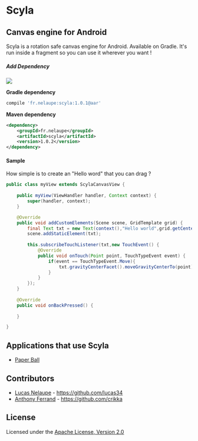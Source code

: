 # Scyla

## Canvas engine for Android

Scyla is a rotation safe canvas engine for Android. Available on Gradle.
It's run inside a fragment so you can use it wherever you want !

##### Add Dependency

<a href='http://search.maven.org/#search%7Cga%7C1%7Cscyla'><img src='http://img.shields.io/maven-central/v/fr.nelaupe/scyla.svg'></a>

**Gradle dependency**

``` groovy
compile 'fr.nelaupe:scyla:1.0.1@aar'
```

**Maven dependency**

``` xml
<dependency>
    <groupId>fr.nelaupe</groupId>
    <artifactId>scyla</artifactId>
    <version>1.0.2</version>
</dependency>
```

#### Sample
How simple is to create an "Hello word" that you can drag ?

``` java
public class myView extends ScylaCanvasView {
	
	public myView(ViewHandler handler, Context context) {
		super(handler, context);
	}

	@Override
	public void addCustomElements(Scene scene, GridTemplate grid) {
		final Text txt = new Text(context(),"Hello world",grid.getCenter());
		scene.addStaticElement(txt);
		
		this.subscribeTouchListener(txt,new TouchEvent() {
			@Override
			public void onTouch(Point point, TouchTypeEvent event) {
				if(event == TouchTypeEvent.Move){
					txt.gravityCenterFacet().moveGravityCenterTo(point);
				}
			}
		});
	}
	
	@Override
	public void onBackPressed() {
	
	}

}

```

## Applications that use Scyla

* [Paper Ball](https://play.google.com/store/apps/details?id=divingteam.divingball)

## Contributors

* [Lucas Nelaupe](http://www.lucas-nelaupe.fr/) - <https://github.com/lucas34>
* [Anthony Ferrand](http://www.anthony-ferrand.fr) - <https://github.com/crikka>

## License

Licensed under the [Apache License, Version 2.0](http://www.apache.org/licenses/LICENSE-2.0.html)
